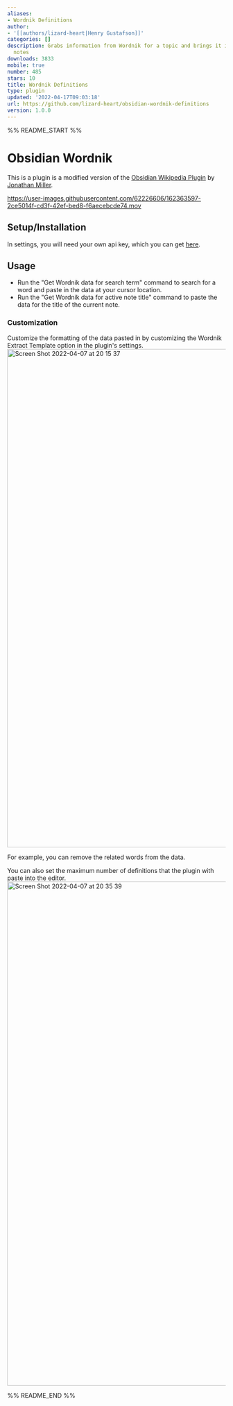 ```yaml
---
aliases:
- Wordnik Definitions
author:
- '[[authors/lizard-heart|Henry Gustafson]]'
categories: []
description: Grabs information from Wordnik for a topic and brings it into Obsidian
  notes
downloads: 3833
mobile: true
number: 485
stars: 10
title: Wordnik Definitions
type: plugin
updated: '2022-04-17T09:03:18'
url: https://github.com/lizard-heart/obsidian-wordnik-definitions
version: 1.0.0
---
```


%% README_START %%

# Obsidian Wordnik

This is a plugin is a modified version of the [Obsidian Wikipedia Plugin](https://github.com/jmilldotdev/obsidian-wikipedia) by [Jonathan Miller](https://github.com/jmilldotdev).

https://user-images.githubusercontent.com/62226606/162363597-2ce5014f-cd3f-42ef-bed8-f6aecebcde74.mov


## Setup/Installation
In settings, you will need your own api key, which you can get [here](https://developer.wordnik.com/).

## Usage
- Run the "Get Wordnik data for search term" command to search for a word and paste in the data at your cursor location.
- Run the "Get Wordnik data for active note title" command to paste the data for the title of the current note.

### Customization
Customize the formatting of the data pasted in by customizing the Wordnik Extract Template option in the plugin's settings.
<img width="1149" alt="Screen Shot 2022-04-07 at 20 15 37" src="https://user-images.githubusercontent.com/62226606/162355966-848b7b14-bc06-42dd-9ba6-3342d508d357.png">

For example, you can remove the related words from the data.

You can also set the maximum number of definitions that the plugin with paste into the editor.
<img width="1162" alt="Screen Shot 2022-04-07 at 20 35 39" src="https://user-images.githubusercontent.com/62226606/162357771-b362c7ed-0c04-4d56-8c4b-6283d74173e4.png">


%% README_END %%